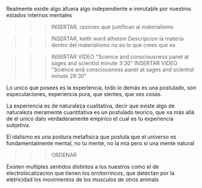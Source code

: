 Realmente existe algo afuera algo independiente e inmutable por nuestros estados internos mentales
>>> INSERTAR, razones que justifican al materialismo

>>> INSERTAR, keith ward atheism Descripcion la materia dentro del materialismo no es lo que crees que es

>>>INSERTAR VIDEO "Science and consciousness panel at sages and scientist minute 3:30"
>>>INSERTAR VIDEO "Science and consciousness panel at sages and scientist minute 29:30"

Lo unico que posees es la experiencia, todo lo demás es una postulado, son especulaciones, experiencia pura, que sientes, que ves cosas.

La experiencia es de naturaleza cualitativa, decir que existe algo de naturaleza meramente cuantitativa es un postulado teorico, que va más allá de el unico dato verdaderamente
empirico el cual es tu experiencia subjetiva.

El idalismo es una postura metafisica que postula que el universo es fundamentalmente mental, no tu mente, no la mia pero si una mente natural


>>>ORDENAR

Existen multiples sentidos distintos a los nuestros como el de electrolocalizacion que tienen los ornitorrincos, que detectan por la eletricidad
los movimientos de los musculos de otros animals